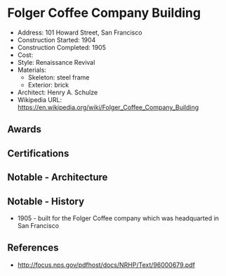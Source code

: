 # Folger Coffee Company Building
- Address: 101 Howard Street, San Francisco
- Construction Started: 1904
- Construction Completed: 1905
- Cost:
- Style: Renaissance Revival
- Materials:
  - Skeleton: steel frame
  - Exterior: brick
- Architect: Henry A. Schulze
- Wikipedia URL: https://en.wikipedia.org/wiki/Folger_Coffee_Company_Building

## Awards

## Certifications

## Notable - Architecture

## Notable - History
- 1905 - built for the Folger Coffee company which was headquarted in San Francisco

## References
- http://focus.nps.gov/pdfhost/docs/NRHP/Text/96000679.pdf
